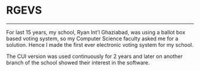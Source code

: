 # RGEVS
-----------------------------------------------------------------------------

For last 15 years, my school, Ryan Int'l Ghaziabad, was using a ballot box based voting system, so my Computer Science faculty asked me for a solution. Hence I made the first ever electronic voting system for my school. 

The CUI version was used continuously for 2 years and later on another branch of the school showed their interest in the software.
